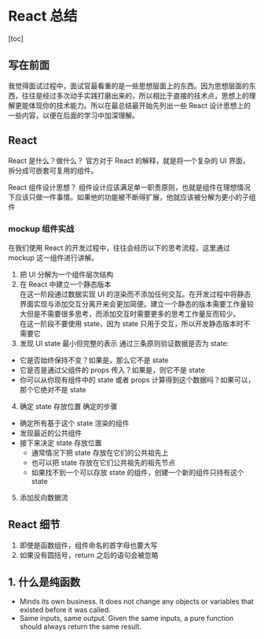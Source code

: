 # React 总结

[toc]

## 写在前面

我觉得面试过程中，面试官最看重的是一些思想层面上的东西。因为思想层面的东西，往往是经过多次动手实践打磨出来的，所以相比于直接的技术点，思想上的理解更能体现你的技术能力。所以在最总结最开始先列出一些 React 设计思想上的一些内容，以便在后面的学习中加深理解。

## React

React 是什么？做什么？
官方对于 React 的解释，就是将一个复杂的 UI 界面，拆分成可嵌套可复用的组件。

React 组件设计思想？
组件设计应该满足单一职责原则，也就是组件在理想情况下应该只做一件事情。如果他的功能被不断得扩展，他就应该被分解为更小的子组件

### mockup 组件实战

在我们使用 React 的开发过程中，往往会经历以下的思考流程，这里通过 mockup 这一组件进行讲解。

1. 把 UI 分解为一个组件层次结构
2. 在 React 中建立一个静态版本  
    在这一阶段通过数据实现 UI 的渲染而不添加任何交互。在开发过程中将静态界面实现与添加交互分离开来会更加简便。建立一个静态的版本需要工作量较大但是不需要很多思考，而添加交互时需要更多的思考工作量反而较少。  
   在这一阶段不要使用 state，因为 state 只用于交互，所以开发静态版本时不需要它
3. 发现 UI state 最小但完整的表示
   通过三条原则验证数据是否为 state:

- 它是否始终保持不变？如果是，那么它不是 state
- 它是否是通过父组件的 props 传入？如果是，则它不是 state
- 你可以从你现有组件中的 state 或者 props 计算得到这个数据吗？如果可以，那个它绝对不是 state

4. 确定 state 存放位置
   确定的步骤

- 确定所有基于这个 state 渲染的组件
- 发现最近的公共组件
- 接下来决定 state 存放位置
  - 通常情况下把 state 存放在它们的公共祖先上
  - 也可以把 state 存放在它们公共祖先的祖先节点
  - 如果找不到一个可以存放 state 的组件，创建一个新的组件只持有这个 state

5. 添加反向数据流

## React 细节

1. 即使是函数组件，组件命名的首字母也要大写
2. 如果没有圆括号，return 之后的语句会被忽略

## 1. 什么是纯函数

- Minds its own business. It does not change any objects or variables that existed before it was called.
- Same inputs, same output. Given the same inputs, a pure function should always return the same result.
